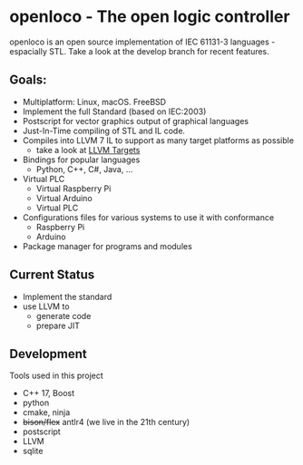 # openloco - The open logic controller

openloco is an open source implementation of IEC 61131-3 languages - espacially STL.
Take a look at the develop branch for recent features.

Goals:
-----

* Multiplatform:  Linux, macOS. FreeBSD
* Implement the full Standard (based on IEC:2003)
* Postscript for vector graphics output of graphical languages
* Just-In-Time compiling of STL and IL code.
* Compiles into LLVM 7 IL to support as many target platforms as possible
    * take a look at [LLVM Targets](https://llvm.org/devmtg/2014-04/PDFs/LightningTalks/2014-3-31_ClangTargetSupport_LighteningTalk.pdf)
* Bindings for popular languages
    * Python, C++, C#, Java, ... 
* Virtual PLC
    * Virtual Raspberry Pi
    * Virtual Arduino
    * Virtual PLC
* Configurations files for various systems to use it with conformance
    * Raspberry Pi
    * Arduino
* Package manager for programs and modules

## Current Status 
    
* Implement the standard
* use LLVM to
    * generate code 
    * prepare JIT
 
## Development

Tools used in this project

* C++ 17, Boost
* python
* cmake, ninja
* ~~bison/flex~~ antlr4 (we live in the 21th century)
* postscript
* LLVM
* sqlite
